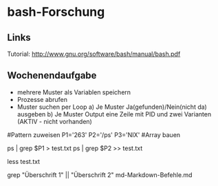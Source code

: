 # bash-Forschung

## Links
Tutorial: <http://www.gnu.org/software/bash/manual/bash.pdf>

## Wochenendaufgabe
- mehrere Muster als Variablen speichern
- Prozesse abrufen
- Muster suchen per Loop
a) Je Muster Ja(gefunden)/Nein(nicht da) ausgeben
b) Je Muster Output eine Zeile mit PID und zwei Varianten (AKTIV - nicht vorhanden)

#Pattern zuweisen
P1='263'
P2='/ps'
P3='NIX'
#Array bauen

ps | grep $P1 > test.txt
ps | grep $P2 >> test.txt

less test.txt

grep "Überschrift 1"  ||  "Überschrift 2" md-Markdown-Befehle.md
